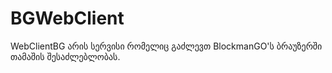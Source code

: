 # BGWebClient
WebClientBG არის სერვისი რომელიც გაძლევთ BlockmanGO'ს ბრაუზერში თამაშის შესაძლებლობას.

